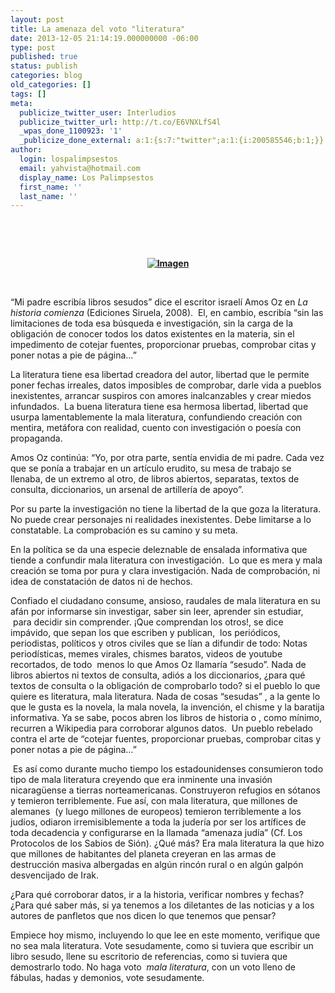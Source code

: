 ```yaml
---
layout: post
title: La amenaza del voto "literatura"
date: 2013-12-05 21:14:19.000000000 -06:00
type: post
published: true
status: publish
categories: blog
old_categories: []
tags: []
meta:
  publicize_twitter_user: Interludios
  publicize_twitter_url: http://t.co/E6VNXLfS4l
  _wpas_done_1100923: '1'
  _publicize_done_external: a:1:{s:7:"twitter";a:1:{i:200585546;b:1;}}
author:
  login: lospalimpsestos
  email: yahvista@hotmail.com
  display_name: Los Palimpsestos
  first_name: ''
  last_name: ''
---
```

<p> </p>
<p> </p>
<p align="center"><b><a href="http://lospalimpsestos.files.wordpress.com/2013/12/antisemitismo-sabios-de-sic3b3n-conspiracic3b3n-judc3ada-para-apoderarse-el-mundo.jpg"><img class="size-full wp-image" id="i-2031" alt="Imagen" src="{{ site.baseurl }}/assets/antisemitismo-sabios-de-sic3b3n-conspiracic3b3n-judc3ada-para-apoderarse-el-mundo.jpg" /></a></b></p>
<p> </p>
<p>“Mi padre escribía libros sesudos” dice el escritor israelí Amos Oz en <i>La historia comienza </i>(Ediciones Siruela, 2008).  El, en cambio, escribía “sin las limitaciones de toda esa búsqueda e investigación, sin la carga de la obligación de conocer todos los datos existentes en la materia, sin el impedimento de cotejar fuentes, proporcionar pruebas, comprobar citas y poner notas a pie de página…”</p>
<p>La literatura tiene esa libertad creadora del autor, libertad que le permite poner fechas irreales, datos imposibles de comprobar, darle vida a pueblos inexistentes, arrancar suspiros con amores inalcanzables y crear miedos infundados.  La buena literatura tiene esa hermosa libertad, libertad que usurpa lamentablemente la mala literatura, confundiendo creación con mentira, metáfora con realidad, cuento con investigación o poesía con propaganda.</p>
<p>Amos Oz continúa: “Yo, por otra parte, sentía envidia de mi padre. Cada vez que se ponía a trabajar en un artículo erudito, su mesa de trabajo se llenaba, de un extremo al otro, de libros abiertos, separatas, textos de consulta, diccionarios, un arsenal de artillería de apoyo”. </p>
<p>Por su parte la investigación no tiene la libertad de la que goza la literatura. No puede crear personajes ni realidades inexistentes. Debe limitarse a lo constatable. La comprobación es su camino y su meta.</p>
<p>En la política se da una especie deleznable de ensalada informativa que tiende a confundir mala literatura con investigación.  Lo que es mera y mala creación se toma por pura y clara investigación. Nada de comprobación, ni idea de constatación de datos ni de hechos.</p>
<p>Confiado el ciudadano consume, ansioso, raudales de mala literatura en su afán por informarse sin investigar, saber sin leer, aprender sin estudiar,  para decidir sin comprender. ¡Que comprendan los otros!, se dice impávido, que sepan los que escriben y publican,  los periódicos, periodistas, políticos y otros civiles que se lían a difundir de todo: Notas periodísticas, memes virales, chismes baratos, videos de youtube recortados, de todo  menos lo que Amos Oz llamaría “sesudo”. Nada de libros abiertos ni textos de consulta, adiós a los diccionarios, ¿para qué textos de consulta o la obligación de comprobarlo todo? si el pueblo lo que quiere es literatura, mala literatura. Nada de cosas “sesudas” , a la gente lo que le gusta es la novela, la mala novela, la invención, el chisme y la baratija informativa. Ya se sabe, pocos abren los libros de historia o , como mínimo, recurren a Wikipedia para corroborar algunos datos.  Un pueblo rebelado contra el arte de “cotejar fuentes, proporcionar pruebas, comprobar citas y poner notas a pie de página…”</p>
<p> Es así como durante mucho tiempo los estadounidenses consumieron todo tipo de mala literatura creyendo que era inminente una invasión nicaragüense a tierras norteamericanas. Construyeron refugios en sótanos y temieron terriblemente. Fue así, con mala literatura, que millones de alemanes  (y luego millones de europeos) temieron terriblemente a los judíos, odiaron irremisiblemente a toda la judería por ser los artífices de toda decadencia y configurarse en la llamada “amenaza judía” (Cf. Los Protocolos de los Sabios de Sión). ¿Qué más? Era mala literatura la que hizo que millones de habitantes del planeta creyeran en las armas de destrucción masiva albergadas en algún rincón rural o en algún galpón desvencijado de Irak.</p>
<p>¿Para qué corroborar datos, ir a la historia, verificar nombres y fechas? ¿Para qué saber más, si ya tenemos a los diletantes de las noticias y a los autores de panfletos que nos dicen lo que tenemos que pensar? </p>
<p>Empiece hoy mismo, incluyendo lo que lee en este momento, verifique que no sea mala literatura. Vote sesudamente, como si tuviera que escribir un libro sesudo, llene su escritorio de referencias, como si tuviera que demostrarlo todo. No haga voto  <i>mala literatura</i>, con un voto lleno de fábulas, hadas y demonios, vote sesudamente. </p>
